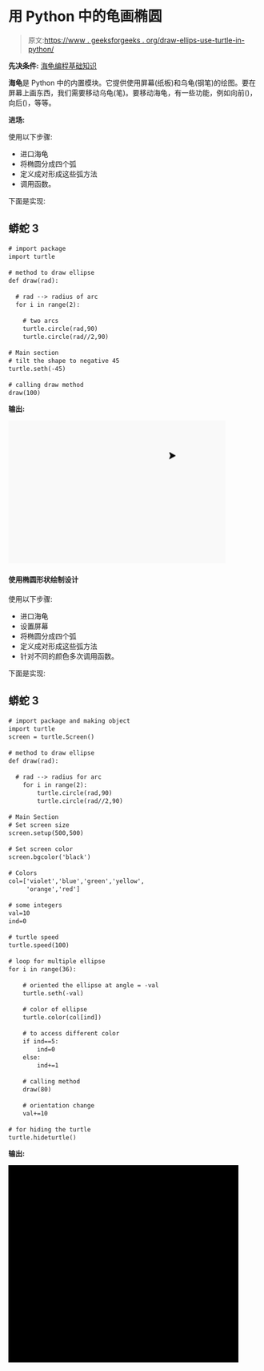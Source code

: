 # 用 Python 中的龟画椭圆

> 原文:[https://www . geeksforgeeks . org/draw-ellips-use-turtle-in-python/](https://www.geeksforgeeks.org/draw-ellipse-using-turtle-in-python/)

**先决条件:** [海龟编程基础知识](https://www.geeksforgeeks.org/turtle-programming-python/)

**海龟**是 Python 中的内置模块。它提供使用屏幕(纸板)和乌龟(钢笔)的绘图。要在屏幕上画东西，我们需要移动乌龟(笔)。要移动海龟，有一些功能，例如向前()，向后()，等等。

**进场:**

使用以下步骤:

*   进口海龟
*   将椭圆分成四个弧
*   定义成对形成这些弧方法
*   调用函数。

下面是实现:

## 蟒蛇 3

```
# import package
import turtle

# method to draw ellipse
def draw(rad):

  # rad --> radius of arc
  for i in range(2):

    # two arcs
    turtle.circle(rad,90)
    turtle.circle(rad//2,90)

# Main section
# tilt the shape to negative 45
turtle.seth(-45)

# calling draw method
draw(100)
```

**输出:**

![](img/29c38df82583a1eff11b2449056ad534.png)

#### 使用椭圆形状绘制设计

使用以下步骤:

*   进口海龟
*   设置屏幕
*   将椭圆分成四个弧
*   定义成对形成这些弧方法
*   针对不同的颜色多次调用函数。

下面是实现:

## 蟒蛇 3

```
# import package and making object
import turtle
screen = turtle.Screen()

# method to draw ellipse
def draw(rad):

  # rad --> radius for arc
    for i in range(2):
        turtle.circle(rad,90)
        turtle.circle(rad//2,90)

# Main Section
# Set screen size
screen.setup(500,500)

# Set screen color
screen.bgcolor('black')

# Colors
col=['violet','blue','green','yellow',
     'orange','red']

# some integers
val=10
ind=0

# turtle speed
turtle.speed(100)

# loop for multiple ellipse
for i in range(36):

    # oriented the ellipse at angle = -val
    turtle.seth(-val)

    # color of ellipse
    turtle.color(col[ind])

    # to access different color
    if ind==5:
        ind=0
    else:
        ind+=1

    # calling method
    draw(80)

    # orientation change
    val+=10

# for hiding the turtle
turtle.hideturtle()
```

**输出:**

![](img/4e0622b5fc48c92c32324261c69419a0.png)